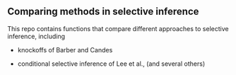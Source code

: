 Comparing methods in selective inference
----------------------------------------

This repo contains functions that compare different
approaches to selective inference, including


- knockoffs of Barber and Candes

- conditional selective inference of Lee et al., (and several others)